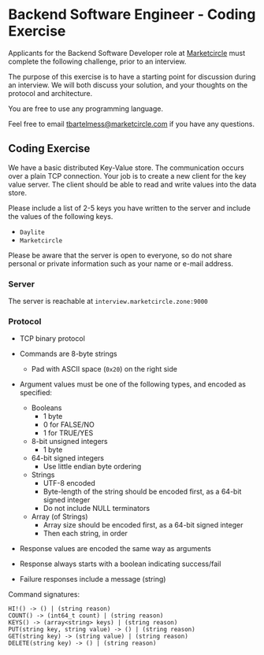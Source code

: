 # Backend Software Engineer - Coding Exercise

Applicants for the Backend Software Developer role at [Marketcircle](https://www.marketcircle.com) must complete the following challenge, prior to an interview.

The purpose of this exercise is to have a starting point for discussion during an interview. We will both discuss your solution, and your thoughts on the protocol and architecture.

You are free to use any programming language.

Feel free to email [tbartelmess@marketcircle.com](mailto:tbartelmess@marketcircle.com) if you have any questions.


## Coding Exercise

We have a basic distributed Key-Value store. The communication occurs over a plain TCP connection. Your job is to create a new client for the key value server. The client should be able to read and write values into the data store.

Please include a list of 2-5 keys you have written to the server and include the values of the following keys.

- `Daylite`
- `Marketcircle`

Please be aware that the server is open to everyone, so do not share personal or private information such as your name or e-mail address.

### Server

The server is reachable at `interview.marketcircle.zone:9000`

### Protocol

- TCP binary protocol
- Commands are 8-byte strings
  + Pad with ASCII space (`0x20`) on the right side
- Argument values must be one of the following types, and encoded as specified:
  + Booleans
    * 1 byte
    * 0 for FALSE/NO
    * 1 for TRUE/YES
  + 8-bit unsigned integers
    * 1 byte
  + 64-bit signed integers
    * Use little endian byte ordering
  + Strings
    * UTF-8 encoded
    * Byte-length of the string should be encoded first, as a 64-bit signed integer
    * Do not include NULL terminators
  + Array (of Strings)
    * Array size should be encoded first, as a 64-bit signed integer
    * Then each string, in order

- Response values are encoded the same way as arguments
- Response always starts with a boolean indicating success/fail
- Failure responses include a message (string)

Command signatures:

```
HI!() -> () | (string reason)
COUNT() -> (int64_t count) | (string reason)
KEYS() -> (array<string> keys) | (string reason)
PUT(string key, string value) -> () | (string reason)
GET(string key) -> (string value) | (string reason)
DELETE(string key) -> () | (string reason)
```
